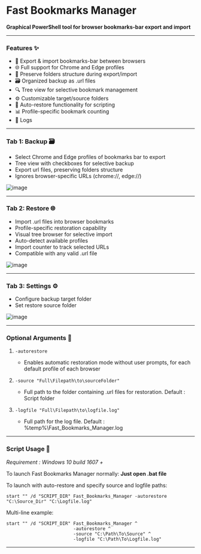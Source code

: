 # **Fast Bookmarks Manager**

**Graphical PowerShell tool for browser bookmarks-bar export and import**

--------------------

### Features ✨ 

- 🔄 Export & import bookmarks-bar between browsers 
- 🌐 Full support for Chrome and Edge profiles
- 📂 Preserve folders structure during export/import
- 🗃️ Organized backup as .url files
- 🔍 Tree view for selective bookmark management
- ⚙️ Customizable target/source folders
- 🚀 Auto-restore functionality for scripting
- 📊 Profile-specific bookmark counting
- 📝 Logs

--------------------

### Tab 1: Backup 🗃️
- Select Chrome and Edge profiles of bookmarks bar to export
- Tree view with checkboxes for selective backup
- Export url files, preserving folders structure
- Ignores browser-specific URLs (chrome://, edge://)

![image](https://github.com/user-attachments/assets/e8ce5bc7-a53c-4e2b-afdc-0425a02fb8c9)

--------------------

### Tab 2: Restore 🌐
- Import .url files into browser bookmarks
- Profile-specific restoration capability
- Visual tree browser for selective import
- Auto-detect available profiles
- Import counter to track selected URLs
- Compatible with any valid .url file

![image](https://github.com/user-attachments/assets/76acd459-5d0b-4af0-943e-6ab7470991a3)

--------------------

### Tab 3: Settings ⚙️
- Configure backup target folder
- Set restore source folder

![image](https://github.com/user-attachments/assets/6ac6cafb-f249-4728-abe5-0f4ccd5d5224)

--------------------

### Optional Arguments 🔧
   
1) `-autorestore`
   - Enables automatic restoration mode without user prompts, for each default profile of each browser

2) `-source "Full\Filepath\to\sourceFolder"`
   - Full path to the folder containing .url files for restoration. Default : Script folder

3) `-logfile "Full\Filepath\to\logfile.log"`
   - Full path for the log file. Default : %temp%\Fast_Bookmarks_Manager.log


--------------------

### Script Usage 📝

_Requirement : Windows 10 build 1607 +_

To launch Fast Bookmarks Manager normally: **Just open .bat file**

To launch with auto-restore and specify source and logfile paths:  
```
start "" /d "SCRIPT_DIR" Fast_Bookmarks_Manager -autorestore "C:\Source_Dir" "C:\Logfile.log"
```  

Multi-line example:
```
start "" /d "SCRIPT_DIR" Fast_Bookmarks_Manager ^
                         -autorestore ^
                         -source "C:\Path\To\Source" ^
                         -logfile "C:\Path\To\Logfile.log"
```  

--------------------

